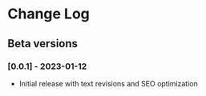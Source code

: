 # Change Log

## Beta versions

### [0.0.1] - 2023-01-12

- Initial release with text revisions and SEO optimization